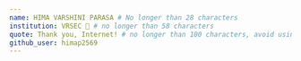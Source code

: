 ```yaml
---
name: HIMA VARSHINI PARASA # No longer than 28 characters
institution: VRSEC 🚩 # no longer than 58 characters
quote: Thank you, Internet! # no longer than 100 characters, avoid using quotes(") to guarantee the format remains the same.
github_user: himap2569
---
```

